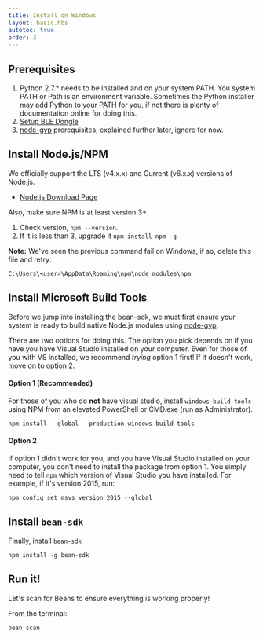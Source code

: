 ```yaml
---
title: Install on Windows
layout: basic.hbs
autotoc: true
order: 3
---
```



## Prerequisites

1. Python 2.7.* needs to be installed and on your system PATH. You system PATH or Path is an environment variable. Sometimes the Python installer may add Python to your PATH for you, if not there is plenty of documentation online for doing this.
2. [Setup BLE Dongle](../ble-dongle-setup/)
3. [node-gyp](https://github.com/nodejs/node-gyp#installation) prerequisites, explained further later, ignore for now.

## Install Node.js/NPM

We officially support the LTS (v4.x.x) and Current (v6.x.x) versions of Node.js.

* [Node.js Download Page](https://nodejs.org/en/download/)

Also, make sure NPM is at least version 3+.

1. Check version, `npm --version`.
2. If it is less than 3, upgrade it `npm install npm -g`

**Note:** We've seen the previous command fail on Windows, if so, delete this file and retry:		

```		
C:\Users\<user>\AppData\Roaming\npm\node_modules\npm		
```

## Install Microsoft Build Tools

Before we jump into installing the bean-sdk, we must first ensure your system is ready to build native Node.js modules using [node-gyp](https://github.com/nodejs/node-gyp#installation).

There are two options for doing this. The option you pick depends on if you have you have Visual Studio installed on your computer. Even for those of you with VS installed, we recommend *trying* option 1 first! If it doesn't work, move on to option 2.

#### Option 1 (Recommended)

For those of you who do **not** have visual studio, install `windows-build-tools` using NPM from an elevated PowerShell or CMD.exe (run as Administrator).

```
npm install --global --production windows-build-tools
```

#### Option 2

If option 1 didn't work for you, and you have Visual Studio installed on your computer, you don't need to install the package from option 1. You simply need to tell `npm` which version of Visual Studio you have installed. For example, if it's version 2015, run:

```
npm config set msvs_version 2015 --global
```

## Install `bean-sdk`

Finally, install `bean-sdk`

```
npm install -g bean-sdk
```

## Run it!

Let's scan for Beans to ensure everything is working properly!

From the terminal:

```
bean scan
```
